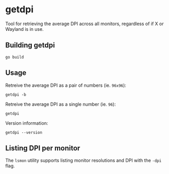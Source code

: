 # getdpi

Tool for retrieving the average DPI across all monitors, regardless of if X or Wayland is in use.

## Building getdpi

    go build

## Usage

Retreive the average DPI as a pair of numbers (ie. `96x96`):

    getdpi -b

Retreive the average DPI as a single number (ie. `96`):

    getdpi

Version information:

    getdpi --version

## Listing DPI per monitor

The `lsmon` utility supports listing monitor resolutions and DPI with the `-dpi` flag.
